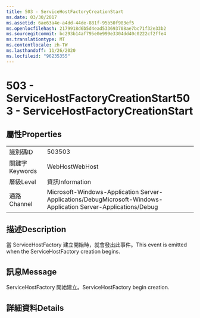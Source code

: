 ```yaml
---
title: 503 - ServiceHostFactoryCreationStart
ms.date: 03/30/2017
ms.assetid: 6ae63a4e-a4dd-44de-881f-95b50f983ef5
ms.openlocfilehash: 2179918d6b5d4ead533693708ae7bc71f32e33b2
ms.sourcegitcommit: bc293b14af795e0e999e3304dd40c0222cf2ffe4
ms.translationtype: MT
ms.contentlocale: zh-TW
ms.lasthandoff: 11/26/2020
ms.locfileid: "96235355"
---
```

# <a name="503---servicehostfactorycreationstart"></a><span data-ttu-id="f33df-102">503 - ServiceHostFactoryCreationStart</span><span class="sxs-lookup"><span data-stu-id="f33df-102">503 - ServiceHostFactoryCreationStart</span></span>

## <a name="properties"></a><span data-ttu-id="f33df-103">屬性</span><span class="sxs-lookup"><span data-stu-id="f33df-103">Properties</span></span>  
  
|||  
|-|-|  
|<span data-ttu-id="f33df-104">識別碼</span><span class="sxs-lookup"><span data-stu-id="f33df-104">ID</span></span>|<span data-ttu-id="f33df-105">503</span><span class="sxs-lookup"><span data-stu-id="f33df-105">503</span></span>|  
|<span data-ttu-id="f33df-106">關鍵字</span><span class="sxs-lookup"><span data-stu-id="f33df-106">Keywords</span></span>|<span data-ttu-id="f33df-107">WebHost</span><span class="sxs-lookup"><span data-stu-id="f33df-107">WebHost</span></span>|  
|<span data-ttu-id="f33df-108">層級</span><span class="sxs-lookup"><span data-stu-id="f33df-108">Level</span></span>|<span data-ttu-id="f33df-109">資訊</span><span class="sxs-lookup"><span data-stu-id="f33df-109">Information</span></span>|  
|<span data-ttu-id="f33df-110">通路</span><span class="sxs-lookup"><span data-stu-id="f33df-110">Channel</span></span>|<span data-ttu-id="f33df-111">Microsoft-Windows-Application Server-Applications/Debug</span><span class="sxs-lookup"><span data-stu-id="f33df-111">Microsoft-Windows-Application Server-Applications/Debug</span></span>|  
  
## <a name="description"></a><span data-ttu-id="f33df-112">描述</span><span class="sxs-lookup"><span data-stu-id="f33df-112">Description</span></span>  

 <span data-ttu-id="f33df-113">當 ServiceHostFactory 建立開始時，就會發出此事件。</span><span class="sxs-lookup"><span data-stu-id="f33df-113">This event is emitted when the ServiceHostFactory creation begins.</span></span>  
  
## <a name="message"></a><span data-ttu-id="f33df-114">訊息</span><span class="sxs-lookup"><span data-stu-id="f33df-114">Message</span></span>  

 <span data-ttu-id="f33df-115">ServiceHostFactory 開始建立。</span><span class="sxs-lookup"><span data-stu-id="f33df-115">ServiceHostFactory begin creation.</span></span>  
  
## <a name="details"></a><span data-ttu-id="f33df-116">詳細資料</span><span class="sxs-lookup"><span data-stu-id="f33df-116">Details</span></span>
